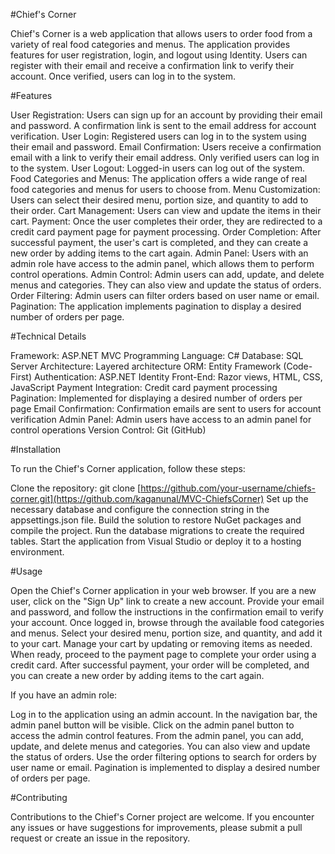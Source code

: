 #Chief's Corner

Chief's Corner is a web application that allows users to order food from a variety of real food categories and menus. The application provides features for user registration, login, and logout using Identity. Users can register with their email and receive a confirmation link to verify their account. Once verified, users can log in to the system.

#Features

User Registration: Users can sign up for an account by providing their email and password. A confirmation link is sent to the email address for account verification.
User Login: Registered users can log in to the system using their email and password.
Email Confirmation: Users receive a confirmation email with a link to verify their email address. Only verified users can log in to the system.
User Logout: Logged-in users can log out of the system.
Food Categories and Menus: The application offers a wide range of real food categories and menus for users to choose from.
Menu Customization: Users can select their desired menu, portion size, and quantity to add to their order.
Cart Management: Users can view and update the items in their cart.
Payment: Once the user completes their order, they are redirected to a credit card payment page for payment processing.
Order Completion: After successful payment, the user's cart is completed, and they can create a new order by adding items to the cart again.
Admin Panel: Users with an admin role have access to the admin panel, which allows them to perform control operations.
Admin Control: Admin users can add, update, and delete menus and categories. They can also view and update the status of orders.
Order Filtering: Admin users can filter orders based on user name or email.
Pagination: The application implements pagination to display a desired number of orders per page.

#Technical Details

Framework: ASP.NET MVC
Programming Language: C#
Database: SQL Server
Architecture: Layered architecture
ORM: Entity Framework (Code-First)
Authentication: ASP.NET Identity
Front-End: Razor views, HTML, CSS, JavaScript
Payment Integration: Credit card payment processing
Pagination: Implemented for displaying a desired number of orders per page
Email Confirmation: Confirmation emails are sent to users for account verification
Admin Panel: Admin users have access to an admin panel for control operations
Version Control: Git (GitHub)

#Installation

To run the Chief's Corner application, follow these steps:

Clone the repository: git clone [https://github.com/your-username/chiefs-corner.git](https://github.com/kaganunal/MVC-ChiefsCorner)
Set up the necessary database and configure the connection string in the appsettings.json file.
Build the solution to restore NuGet packages and compile the project.
Run the database migrations to create the required tables.
Start the application from Visual Studio or deploy it to a hosting environment.


#Usage

Open the Chief's Corner application in your web browser.
If you are a new user, click on the "Sign Up" link to create a new account. Provide your email and password, and follow the instructions in the confirmation email to verify your account.
Once logged in, browse through the available food categories and menus.
Select your desired menu, portion size, and quantity, and add it to your cart.
Manage your cart by updating or removing items as needed.
When ready, proceed to the payment page to complete your order using a credit card.
After successful payment, your order will be completed, and you can create a new order by adding items to the cart again.

If you have an admin role:

Log in to the application using an admin account.
In the navigation bar, the admin panel button will be visible.
Click on the admin panel button to access the admin control features.
From the admin panel, you can add, update, and delete menus and categories.
You can also view and update the status of orders.
Use the order filtering options to search for orders by user name or email.
Pagination is implemented to display a desired number of orders per page.

#Contributing

Contributions to the Chief's Corner project are welcome. If you encounter any issues or have suggestions for improvements, please submit a pull request or create an issue in the repository.
